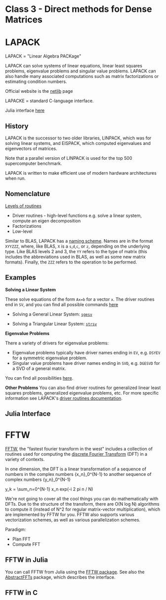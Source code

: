 # Class 3 - Direct methods for Dense Matrices

# LAPACK
LAPACK = "Linear Algebra PACKage"

LAPACK can solve systems of linear equations, linear least squares problems, eigenvalue problems and singular value problems. LAPACK can also handle many associated computations such as matrix factorizations or estimating condition numbers.

Official website is the [netlib](http://www.netlib.org/lapack/) page

LAPACKE = standard C-language interface.

Julia interface [here](https://docs.julialang.org/en/stable/stdlib/linalg/#LAPACK-Functions-1)

## History

LAPACK is the successor to two older libraries, LINPACK, which was for solving linear systems, and EISPACK, which computed eigenvalues and eigenvectors of matrices.

Note that a parallel version of LINPACK is used for the top 500 supercomputer benchmark.

LAPACK is written to make efficient use of modern hardware architectures when run.  


## Nomenclature

[Levels of routines](http://www.netlib.org/lapack/lug/node22.html)
* Driver routines - high-level functions e.g. solve a linear system, compute an eigen decomposition
* Factorizations
* Low-level

Similar to BLAS, LAPACK has a [naming scheme](http://www.netlib.org/lapack/lug/node24.html).  Names are in the format `XYYZZZ`, where, like BLAS, `X` is a `s`,`d`,`c`, or `z`, depending on the underlying type.  Like BLAS levels 2 and 3, the `YY` refers to the type of matrix (this includes the abbreviations used in BLAS, as well as some new matrix formats).  Finally, the `ZZZ` refers to the operation to be performed.

## Examples

**Solving a Linear System**

These solve equations of the form `Ax=b` for a vector `x`.  The driver routines end in `SV`, and you can find all possible commands [here](http://www.netlib.org/lapack/lug/node26.html#tabdrivelineq)

* Solving a General Linear System:
[`sgesv`](http://www.netlib.org/lapack/explore-html/d7/de8/sgesv_8f.html)

* Solving a Triangular Linear System:
[`strsv`](http://www.netlib.org/lapack/explore-html/d0/d2a/strsv_8f.html)

**Eigenvalue Problems**

There a variety of drivers for eigenvalue problems:
* Eigenvalue problems typically have driver names ending in `EV`, e.g. `DSYEV` for a symmetric eigenvalue problem.
* Singular value problems have driver names ending in `SVD`, e.g. `DGESVD` for a SVD of a general matrix.

You can find all possibilities [here](http://www.netlib.org/lapack/lug/node32.html#tabdriveseig).

**Other Problems**
You can also find driver routines for generalized linear least squares problems, generalized eigenvalue problems, etc.  For more specific information see LAPACK's [driver routines documentation](http://www.netlib.org/lapack/lug/node25.html).


<!-- Tridiagonal reduction:
[ssytrd](http://www.netlib.org/lapack/explore-3.1.1-html/ssytrd.f.html)

Eigenpair computation:
[ssteqr](http://www.netlib.org/lapack/explore-html/d3/dcf/ssteqr_8f.html) -->

## Julia Interface


# FFTW

[FFTW](http://www.fftw.org/), the "fastest fourier transform in the west" includes a collection of routines used for computing the [discrete Fourier Transform](https://en.wikipedia.org/wiki/Discrete_Fourier_transform) (DFT) in a variety of contexts.

In one dimension, the DFT is a linear transformation of a sequence of numbers in the complex numbers {x_n}_0^{N-1} to another sequence of complex numbers {y_n}_0^{N-1}

y_k = \sum_n=0^{N-1} x_n exp(-i 2 pi n / N)

We're not going to cover all the cool things you can do mathematically with DFTs.  Due to the structure of the transform, there are O(N log N) algorithms to compute it (instead of N^2 for regular matrix-vector multiplication), which are implemented by FFTW for you.  FFTW also supports various vectorization schemes, as well as various parallelization schemes.

Paradigm:

* Plan FFT
* Compute FFT

## FFTW in Julia

You can call FFTW from Julia using the [FFTW package](https://github.com/JuliaMath/FFTW.jl).  See also the [AbstractFFTs](https://juliamath.github.io/AbstractFFTs.jl/stable/api.html) package, which describes the interface.

## FFTW in C
